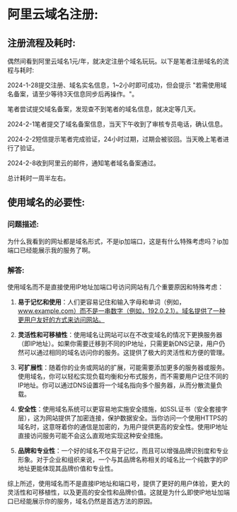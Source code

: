 # 阿里云域名注册:

## 注册流程及耗时:

偶然间看到阿里云域名1元/年，就决定注册个域名玩玩。以下是笔者注册域名的流程与耗时:<br>

2024-1-28提交注册、域名实名信息，1~2小时即可成功，但会提示 "若需使用域名备案，请至少等待3天信息同步后再操作。"。

笔者尝试提交域名备案，发现查不到笔者的域名信息，就决定等几天。<br>

2024-2-1笔者提交了域名备案信息，当天下午收到了审核专员电话，确认信息。<br>

2024-2-2短信提示笔者完成验证，24小时过期，过期会被驳回。当天晚上笔者进行了验证。<br>

2024-2-8收到阿里云的邮件，通知笔者域名备案通过。<br>

总计耗时一周半左右。<br>


## 使用域名的必要性:

### 问题描述:

为什么我看到的网址都是域名形式，不是ip加端口，这是有什么特殊考虑吗？ip加端口已经能展示我的服务了啊。<br>

### 解答:

使用域名而不是直接使用IP地址加端口号访问网站有几个重要原因和特殊考虑：<br>

1. **易于记忆和使用**：人们更容易记住和输入字母和单词（例如，www.example.com）而不是一串数字（例如，192.0.2.1）。域名提供了一种更用户友好的方式来访问网站。

2. **灵活性和可移植性**：使用域名让网站可以在不改变域名的情况下更换服务器（即IP地址）。如果你需要迁移到不同的IP地址，只需更新DNS记录，用户仍然可以通过相同的域名访问你的服务。这提供了极大的灵活性和方便的管理。

3. **可扩展性**：随着你的业务或网站的扩展，可能需要添加更多的服务器或服务。使用域名，你可以轻松实现负载均衡和分布式服务，而不需要用户记住不同的IP地址。你可以通过DNS设置将一个域名指向多个服务器，从而分散流量负载。

4. **安全性**：使用域名系统可以更容易地实施安全措施，如SSL证书（安全套接字层），这为网站提供了加密连接，保护数据安全。当你访问一个使用HTTPS的域名时，这意呀着你的通信是加密的，为用户提供更高的安全性。使用IP地址直接访问服务可能不会这么直观地实现这种安全措施。

5. **品牌和专业性**：一个好的域名不仅易于记忆，而且可以增强品牌识别度和专业形象。对于企业和组织来说，一个与其品牌名称相关的域名比一个纯数字的IP地址更能体现其品牌价值和专业性。

综上所述，使用域名而不是直接IP地址和端口号，提供了更好的用户体验，更大的灵活性和可移植性，以及更高的安全性和品牌价值。这就是为什么即使IP地址加端口已经能展示你的服务，域名仍然是首选方法的原因。<br>